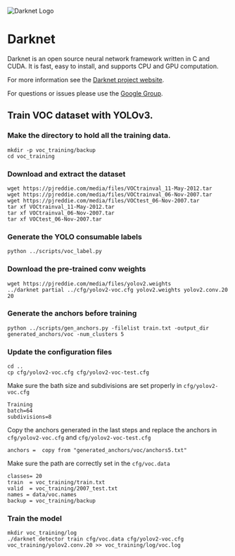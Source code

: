 ![Darknet Logo](http://pjreddie.com/media/files/darknet-black-small.png)

# Darknet #
Darknet is an open source neural network framework written in C and CUDA. It is fast, easy to install, and supports CPU and GPU computation.

For more information see the [Darknet project website](http://pjreddie.com/darknet).

For questions or issues please use the [Google Group](https://groups.google.com/forum/#!forum/darknet).


## Train VOC dataset with YOLOv3.

### Make the directory to hold all the training data.

```
mkdir -p voc_training/backup
cd voc_training
```

### Download and extract the dataset

```
wget https://pjreddie.com/media/files/VOCtrainval_11-May-2012.tar
wget https://pjreddie.com/media/files/VOCtrainval_06-Nov-2007.tar
wget https://pjreddie.com/media/files/VOCtest_06-Nov-2007.tar
tar xf VOCtrainval_11-May-2012.tar
tar xf VOCtrainval_06-Nov-2007.tar
tar xf VOCtest_06-Nov-2007.tar
```

### Generate the YOLO consumable labels

```
python ../scripts/voc_label.py
```

### Download the pre-trained conv weights

```
wget https://pjreddie.com/media/files/yolov2.weights
../darknet partial ../cfg/yolov2-voc.cfg yolov2.weights yolov2.conv.20 20
```

### Generate the anchors before training

```
python ../scripts/gen_anchors.py -filelist train.txt -output_dir generated_anchors/voc -num_clusters 5
```

### Update the configuration files

```
cd ..
cp cfg/yolov2-voc.cfg cfg/yolov2-voc-test.cfg
```

Make sure the bath size and subdivisions are set properly in `cfg/yolov2-voc.cfg`

```
Training
batch=64
subdivisions=8
```

Copy the anchors generated in the last steps and replace the anchors in `cfg/yolov2-voc.cfg` and `cfg/yolov2-voc-test.cfg`

```
anchors =  copy from "generated_anchors/voc/anchors5.txt"
```

Make sure the path are correctly set in the `cfg/voc.data`

```
classes= 20
train  = voc_training/train.txt
valid  = voc_training/2007_test.txt
names = data/voc.names
backup = voc_training/backup
```

### Train the model

```
mkdir voc_training/log
./darknet detector train cfg/voc.data cfg/yolov2-voc.cfg voc_training/yolov2.conv.20 >> voc_training/log/voc.log
```
